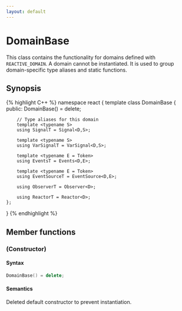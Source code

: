 ```yaml
---
layout: default
---
```

# DomainBase

This class contains the functionality for domains defined with `REACTIVE_DOMAIN`.
A domain cannot be instantiated. It is used to group domain-specific type aliases and static functions.

## Synopsis
{% highlight C++ %}
namespace react
{
    template <typename D>
    class DomainBase
    {
    public:
        DomainBase() = delete;

        // Type aliases for this domain
        template <typename S>
        using SignalT = Signal<D,S>;

        template <typename S>
        using VarSignalT = VarSignal<D,S>;

        template <typename E = Token>
        using EventsT = Events<D,E>;

        template <typename E = Token>
        using EventSourceT = EventSource<D,E>;

        using ObserverT = Observer<D>;

        using ReactorT = Reactor<D>;
    };
}
{% endhighlight %}

## Member functions

### (Constructor)
#### Syntax
``` C++
DomainBase() = delete;
```

#### Semantics
Deleted default constructor to prevent instantiation.